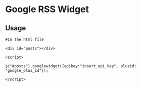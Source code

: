 # Google RSS Widget

## Usage

```
#In the html file

<div id="posts"></div>

<script>

$("#posts").googlewidget({apikey:"insert_api_key", plusid: "google_plus_id"});

</script>


```